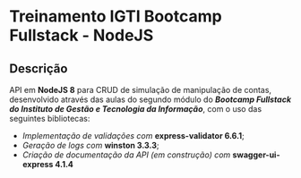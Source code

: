 # Treinamento IGTI Bootcamp Fullstack - NodeJS

## Descrição

API em **NodeJS 8** para CRUD de simulação de manipulação de contas, desenvolvido através das aulas do segundo módulo do **_Bootcamp Fullstack do Instituto de Gestão e Tecnologia da Informação_**, com o uso das seguintes bibliotecas: 

- _Implementação de validações com_ **express-validator 6.6.1**; 
- _Geração de logs com_ **winston 3.3.3**;
- _Criação de documentação da API (em construção) com_ **swagger-ui-express 4.1.4**

